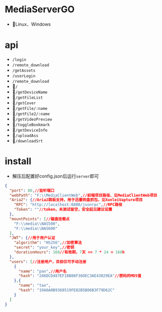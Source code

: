 # MediaServerGO
- 🎉Linux、Windows
# api
- `/login`
- `/remote_download`
- `/getAssets`
- `/userLogin`
- `/remote_download`
- 🔐`/`
- 🔐`/getDeviceName`
- 🔐`/getFileList`
- 🔐`/getCover`
- 🔐`/getFile/:name`
- 🔐`/getFile2/:name`
- 🔐`/getVideoPreview`
- 🔐`/toggleBookmark`
- 🔐`/getDeviceInfo`
- 🔐`/uploadAss`
- 🔐`/downloadSrt`
# install
- 解压后配置好config.json后运行`server`即可
```json
{
  "port": 80,//监听端口
  "webPath": "F:\\MediaClientWeb",//前端项目路径、见MediaClientWeb项目
  "Aria2": {//Aria2跳板支持，用于迅雷网盘抓包，见XunleiVapture项目
    "RPC": "http://localhost:6800/jsonrpc",//RPC路径
    "Token": ""//token，未测试留空，安全起见建议设置
  },
  "mountPoints": [//磁盘挂载点
    "F:\\media\\NAS500",
    "F:\\media\\NAS600"
  ],
  "JWT": {//用于用户认证
    "algorithm": "HS256",//加密算法
    "secret": "your_key",//密钥
    "durationHours": 168//有效期，7天 == 7 * 24 = 168h
  },
  "users": [//注册用户，目前仅可手动注册
    {
      "name": "pan",//用户名
      "hash": "246DCD487EF18B08F36DEC3AE43029EA"//密码的MD5值
    },{
      "name": "tao",
      "hash": "19A6A0B9360519FE82B5B06B3F79D62C"
    }
  ]
}
```
